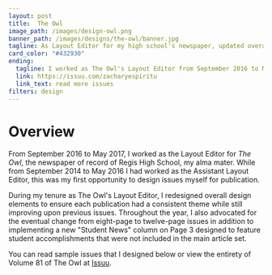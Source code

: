 ```yaml
---
layout: post
title:  The Owl
image_path: /images/design-owl.png
banner_path: /images/designs/the-owl/banner.jpg
tagline: As Layout Editor for my high school's newspaper, updated overall design and published six issues
card_color: "#432930"
ending:
  tagline: I worked as The Owl's Layout Editor from September 2016 to May 2017.
  link: https://issuu.com/zacharyespiritu
  link_text: read more issues
filters: design 
---
```


# Overview

From September 2016 to May 2017, I worked as the Layout Editor for *The Owl*, the newspaper of record of Regis High School, my alma mater. While from September 2014 to May 2016 I had worked as the Assistant Layout Editor, this was my first opportunity to design issues myself for publication.

During my tenure as The Owl's Layout Editor, I redesigned overall design elements to ensure each publication had a consistent theme while still improving upon previous issues. Throughout the year, I also advocated for the eventual change from eight-page to twelve-page issues in addition to implementing a new "Student News" column on Page 3 designed to feature student accomplishments that were not included in the main article set.

You can read sample issues that I designed below or view the entirety of Volume 81 of The Owl at [Issuu][issuu-profile].

<figure data-configid="29943213/49709816" class="issuuembed"></figure>

<figure data-configid="29943213/49709810" class="issuuembed"></figure>

<script type="text/javascript" src="//e.issuu.com/embed.js" async="true"></script>

[issuu-profile]: https://issuu.com/zacharyespiritu
